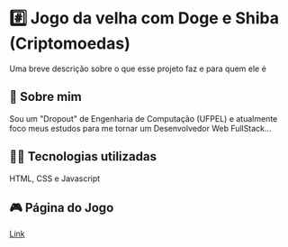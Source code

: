 
# #️⃣ Jogo da velha com Doge e Shiba (Criptomoedas)

Uma breve descrição sobre o que esse projeto faz e para quem ele é


## 🚀 Sobre mim
Sou um "Dropout" de Engenharia de Computação (UFPEL) e atualmente foco meus estudos para me tornar um Desenvolvedor Web FullStack...


## 👨‍💻 Tecnologias utilizadas
HTML, CSS e Javascript



## 🎮 Página do Jogo
[Link](https://natha6dev.github.io/tic-tac-toe-memecoin/ "matching game")
